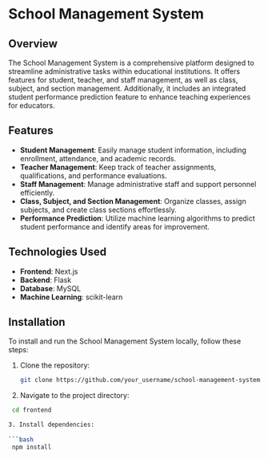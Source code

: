 # School Management System

## Overview

The School Management System is a comprehensive platform designed to streamline administrative tasks within educational institutions. It offers features for student, teacher, and staff management, as well as class, subject, and section management. Additionally, it includes an integrated student performance prediction feature to enhance teaching experiences for educators.

## Features

- **Student Management**: Easily manage student information, including enrollment, attendance, and academic records.
- **Teacher Management**: Keep track of teacher assignments, qualifications, and performance evaluations.
- **Staff Management**: Manage administrative staff and support personnel efficiently.
- **Class, Subject, and Section Management**: Organize classes, assign subjects, and create class sections effortlessly.
- **Performance Prediction**: Utilize machine learning algorithms to predict student performance and identify areas for improvement.


## Technologies Used

- **Frontend**: Next.js
- **Backend**: Flask
- **Database**: MySQL
- **Machine Learning**: scikit-learn

## Installation

To install and run the School Management System locally, follow these steps:

1. Clone the repository:

   ```bash
   git clone https://github.com/your_username/school-management-system.git

2. Navigate to the project directory:
   
  ```bash
   cd frontend

3. Install dependencies:
   
  ```bash
   npm install
